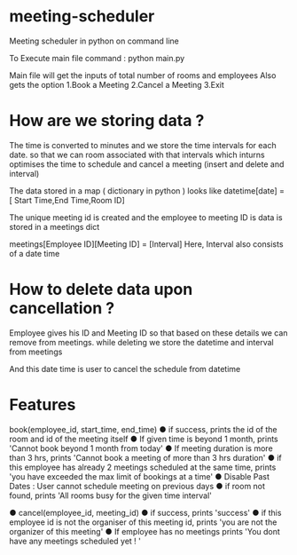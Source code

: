 # meeting-scheduler
Meeting scheduler in python on command line 

To Execute main file command : python main.py 

Main file will get the inputs of total number of rooms and employees 
Also gets the option 
1.Book a Meeting
2.Cancel a Meeting
3.Exit 

# How are we storing data ?
The time is converted to minutes and we store the time intervals for each date. 
so that we can room associated with that intervals which inturns optimises the time to 
schedule and cancel a meeting (insert and delete and interval)

The data stored in a map ( dictionary in python ) looks like 
datetime[date] = [ Start Time,End Time,Room ID]

The unique meeting id is created and the employee to meeting ID is data is stored in a meetings dict 

meetings[Employee ID][Meeting ID] = [Interval]
Here, Interval also consists of a date time 

# How to delete data upon cancellation ?
Employee gives his ID and Meeting ID 
so that based on these details we can remove from meetings. 
while deleting we store the datetime and interval from meetings 

And this date time is user to cancel the schedule from datetime

# Features 
book(employee_id, start_time, end_time)
● if success, prints the id of the room and id of the meeting itself
● If given time is beyond 1 month, prints 'Cannot book beyond 1 month from
today'
● If meeting duration is more than 3 hrs, prints 'Cannot book a meeting of more
than 3 hrs duration'
● if this employee has already 2 meetings scheduled at the same time, prints 'you
have exceeded the max limit of bookings at a time'
● Disable Past Dates : User cannot schedule meeting on previous days
● if room not found, prints 'All rooms busy for the given time interval'

● cancel(employee_id, meeting_id)
● if success, prints 'success'
● if this employee id is not the organiser of this meeting id, prints 'you are not the
organizer of this meeting'
● If employee has no meetings prints 'You dont have any meetings scheduled yet ! '
